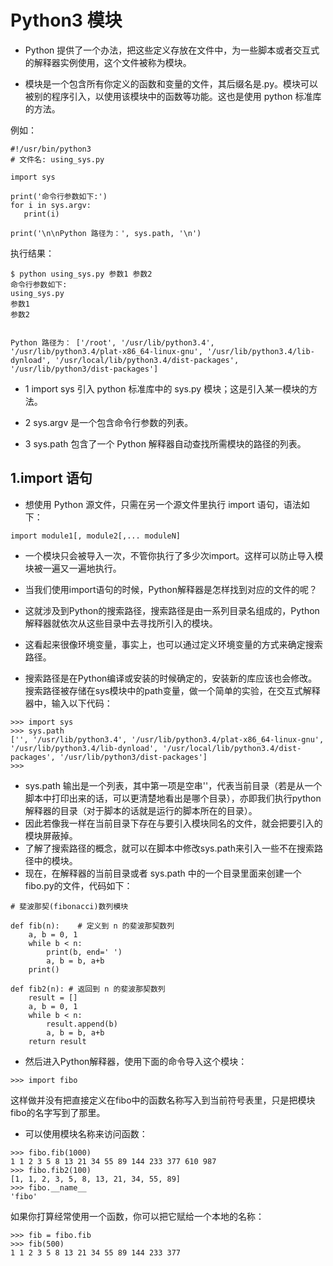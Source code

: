 #  Python3 模块

- Python 提供了一个办法，把这些定义存放在文件中，为一些脚本或者交互式的解释器实例使用，这个文件被称为模块。

- 模块是一个包含所有你定义的函数和变量的文件，其后缀名是.py。模块可以被别的程序引入，以使用该模块中的函数等功能。这也是使用 python 标准库的方法。

例如：

```
#!/usr/bin/python3
# 文件名: using_sys.py

import sys

print('命令行参数如下:')
for i in sys.argv:
   print(i)

print('\n\nPython 路径为：', sys.path, '\n')

```


执行结果：

```
$ python using_sys.py 参数1 参数2
命令行参数如下:
using_sys.py
参数1
参数2


Python 路径为： ['/root', '/usr/lib/python3.4', '/usr/lib/python3.4/plat-x86_64-linux-gnu', '/usr/lib/python3.4/lib-dynload', '/usr/local/lib/python3.4/dist-packages', '/usr/lib/python3/dist-packages'] 

```

- 1 import sys 引入 python 标准库中的 sys.py 模块；这是引入某一模块的方法。

- 2 sys.argv 是一个包含命令行参数的列表。

- 3 sys.path 包含了一个 Python 解释器自动查找所需模块的路径的列表。


##  1.import 语句

- 想使用 Python 源文件，只需在另一个源文件里执行 import 语句，语法如下：

```
import module1[, module2[,... moduleN]

```


- 一个模块只会被导入一次，不管你执行了多少次import。这样可以防止导入模块被一遍又一遍地执行。
- 当我们使用import语句的时候，Python解释器是怎样找到对应的文件的呢？
- 这就涉及到Python的搜索路径，搜索路径是由一系列目录名组成的，Python解释器就依次从这些目录中去寻找所引入的模块。

- 这看起来很像环境变量，事实上，也可以通过定义环境变量的方式来确定搜索路径。
- 搜索路径是在Python编译或安装的时候确定的，安装新的库应该也会修改。搜索路径被存储在sys模块中的path变量，做一个简单的实验，在交互式解释器中，输入以下代码：

```
>>> import sys
>>> sys.path
['', '/usr/lib/python3.4', '/usr/lib/python3.4/plat-x86_64-linux-gnu', '/usr/lib/python3.4/lib-dynload', '/usr/local/lib/python3.4/dist-packages', '/usr/lib/python3/dist-packages']
>>> 

```


- sys.path 输出是一个列表，其中第一项是空串''，代表当前目录（若是从一个脚本中打印出来的话，可以更清楚地看出是哪个目录），亦即我们执行python解释器的目录（对于脚本的话就是运行的脚本所在的目录）。
- 因此若像我一样在当前目录下存在与要引入模块同名的文件，就会把要引入的模块屏蔽掉。
- 了解了搜索路径的概念，就可以在脚本中修改sys.path来引入一些不在搜索路径中的模块。
- 现在，在解释器的当前目录或者 sys.path 中的一个目录里面来创建一个fibo.py的文件，代码如下：

```
# 斐波那契(fibonacci)数列模块

def fib(n):    # 定义到 n 的斐波那契数列
    a, b = 0, 1
    while b < n:
        print(b, end=' ')
        a, b = b, a+b
    print()

def fib2(n): # 返回到 n 的斐波那契数列
    result = []
    a, b = 0, 1
    while b < n:
        result.append(b)
        a, b = b, a+b
    return result

```

  - 然后进入Python解释器，使用下面的命令导入这个模块：

 `>>> import fibo`

这样做并没有把直接定义在fibo中的函数名称写入到当前符号表里，只是把模块fibo的名字写到了那里。

- 可以使用模块名称来访问函数：

```
>>> fibo.fib(1000)
1 1 2 3 5 8 13 21 34 55 89 144 233 377 610 987
>>> fibo.fib2(100)
[1, 1, 2, 3, 5, 8, 13, 21, 34, 55, 89]
>>> fibo.__name__
'fibo'

```

如果你打算经常使用一个函数，你可以把它赋给一个本地的名称：

```
>>> fib = fibo.fib
>>> fib(500)
1 1 2 3 5 8 13 21 34 55 89 144 233 377

```

